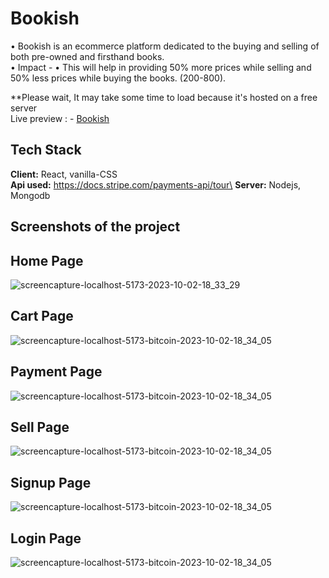 
# Bookish

•	Bookish is an ecommerce platform dedicated to the buying and selling of both pre-owned and firsthand books.\
•	Impact - •	This will help in providing 50% more prices while selling and 50% less prices while buying the books. (200-800).


**Please wait, It may take some time to load because it's hosted on a free server\
Live preview : - [Bookish](https://bookish-8avz.onrender.com/)


## Tech Stack

**Client:** React, vanilla-CSS\
**Api used:** https://docs.stripe.com/payments-api/tour\
**Server:** Nodejs, Mongodb


## Screenshots of the project

  ## Home Page

![screencapture-localhost-5173-2023-10-02-18_33_29](https://res.cloudinary.com/dwhf5f08p/image/upload/v1727404819/home_sxyyxz.png)


  ## Cart Page

  ![screencapture-localhost-5173-bitcoin-2023-10-02-18_34_05](https://res.cloudinary.com/dwhf5f08p/image/upload/v1727404745/cart_grysy4.png)

   ## Payment Page

  ![screencapture-localhost-5173-bitcoin-2023-10-02-18_34_05](https://res.cloudinary.com/dwhf5f08p/image/upload/v1727404739/payment_iyu2fg.png)

  ## Sell Page

  ![screencapture-localhost-5173-bitcoin-2023-10-02-18_34_05](https://res.cloudinary.com/dwhf5f08p/image/upload/v1727404740/sell_page_cfyld1.png)

  ## Signup Page

  ![screencapture-localhost-5173-bitcoin-2023-10-02-18_34_05](https://res.cloudinary.com/dwhf5f08p/image/upload/v1727404751/signup_i3ckmz.png)

  ## Login Page

  ![screencapture-localhost-5173-bitcoin-2023-10-02-18_34_05](https://res.cloudinary.com/dwhf5f08p/image/upload/v1727404762/login_q3ud2j.png)
